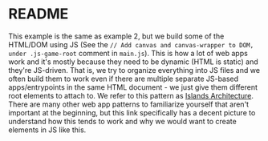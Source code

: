 # README

This example is the same as example 2, but we build some of the HTML/DOM using JS (See the `// Add canvas and canvas-wrapper to DOM, under .js-game-root` comment in `main.js`). This is how a lot of web apps work and it's mostly because they need to be dynamic (HTML is static) and they're JS-driven. That is, we try to organize everything into JS files and we often build them to work even if there are multiple separate JS-based apps/entrypoints in the same HTML document - we just give them different root elements to attach to. We refer to this pattern as [Islands Architecture](https://www.patterns.dev/vanilla/islands-architecture/). There are many other web app patterns to familiarize yourself that aren't important at the beginning, but this link specifically has a decent picture to understand how this tends to work and why we would want to create elements in JS like this.

